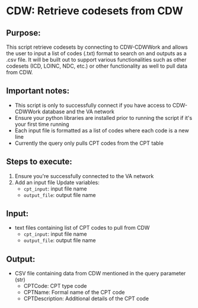 # CDW: Retrieve codesets from CDW

## Purpose:
This script retrieve codesets by connecting to CDW-CDWWork and allows the user to input a list of codes (.txt) format to search on and outputs as a .csv file. It will be built out to support various functionalities such as other codesets (ICD, LOINC, NDC, etc.) or other functionality as well to pull data from CDW.

## Important notes:
- This script is only to successfully connect if you have access to CDW-CDWWork database and the VA network
- Ensure your python libraries are installed prior to running the script if it's your first time running
- Each input file is formatted as a list of codes where each code is a new line
- Currently the query only pulls CPT codes from the CPT table


## Steps to execute:
1. Ensure you're successfully connected to the VA network
2. Add an input file
Update variables: 
    - `cpt_input`: input file name
    - `output_file`: output file name

## Input:
- text files containing list of CPT codes to pull from CDW
    - `cpt_input`: input file name
    - `output_file`: output file name

## Output:
- CSV file containing data from CDW mentioned in the query parameter (str)
    - CPTCode: CPT type code
    - CPTName: Formal name of the CPT code
    - CPTDescription: Additional details of the CPT code
